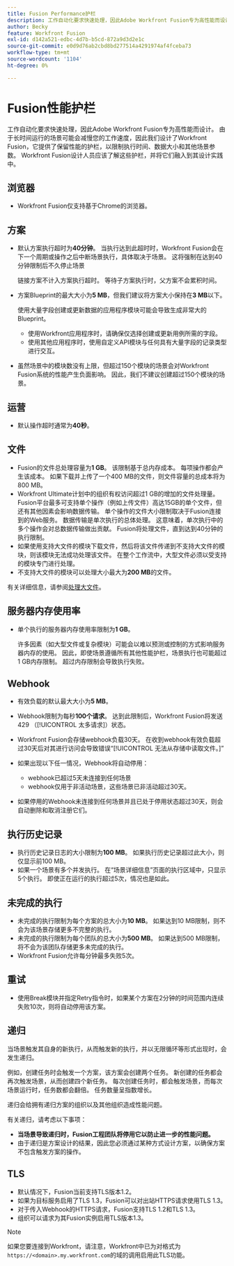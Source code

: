 ```yaml
---
title: Fusion Performance护栏
description: 工作自动化要求快速处理，因此Adobe Workfront Fusion专为高性能而设计。 由于长时间运行的场景可能会减慢您的工作速度，因此我们设计了Workfront Fusion，它提供了保留性能的护栏，以限制执行时间、数据大小和其他场景参数。 Workfront Fusion设计人员应该了解这些护栏，并将它们融入到其设计实践中。
author: Becky
feature: Workfront Fusion
exl-id: d142a521-edbc-4d7b-b5cd-872a9d3d2e1c
source-git-commit: e0d9d76ab2cbd8bd277514a4291974af4fceba73
workflow-type: tm+mt
source-wordcount: '1104'
ht-degree: 0%

---
```


# Fusion性能护栏

工作自动化要求快速处理，因此Adobe Workfront Fusion专为高性能而设计。 由于长时间运行的场景可能会减慢您的工作速度，因此我们设计了Workfront Fusion，它提供了保留性能的护栏，以限制执行时间、数据大小和其他场景参数。 Workfront Fusion设计人员应该了解这些护栏，并将它们融入到其设计实践中。

## 浏览器

* Workfront Fusion仅支持基于Chrome的浏览器。

## 方案

* 默认方案执行超时为&#x200B;**40分钟**。 当执行达到此超时时，Workfront Fusion会在下一个周期或操作之后中断场景执行，具体取决于场景。 这将强制在达到40分钟限制后不久停止场景

  链接方案不计入方案执行超时。 等待子方案执行时，父方案不会累积时间。
* 方案Blueprint的最大大小为&#x200B;**5 MB**，但我们建议将方案大小保持在&#x200B;**3 MB**&#x200B;以下。

  使用大量字段创建或更新数据的应用程序模块可能会导致生成非常大的Blueprint。

   * 使用Workfront应用程序时，请确保仅选择创建或更新用例所需的字段。
   * 使用其他应用程序时，使用自定义API模块与任何具有大量字段的记录类型进行交互。

* 虽然场景中的模块数没有上限，但超过150个模块的场景会对Workfront Fusion系统的性能产生负面影响。 因此，我们不建议创建超过150个模块的场景。

## 运营

* 默认操作超时通常为&#x200B;**40秒**。

<!--
* The operation timeout for calls to Adobe Workfront is **120 seconds**.
-->

## 文件

* Fusion的文件总处理容量为&#x200B;**1 GB**。 该限制基于总内存成本。 每项操作都会产生该成本。 如果下载并上传了一个400 MB的文件，则文件容量的总成本将为800 MB。
* Workfront Ultimate计划中的组织有权访问超过1 GB的增加的文件处理量。 Fusion平台最多可支持单个操作（例如上传文件）高达15GB的单个文件，但还有其他因素会影响数据传输。 单个操作的文件大小限制取决于Fusion连接到的Web服务。 数据传输是单次执行的总体处理。 这意味着，单次执行中的多个操作会对总数据传输做出贡献。 Fusion将处理文件，直到达到40分钟的执行限制。
* 如果使用支持大文件的模块下载文件，然后将该文件传递到不支持大文件的模块，则该模块无法成功处理该文件。 在整个工作流中，大型文件必须以受支持的模块专门进行处理。
* 不支持大文件的模块可以处理大小最大为&#x200B;**200 MB**&#x200B;的文件。

有关详细信息，请参阅[处理大文件](/help/workfront-fusion/references/scenarios/fusion-large-files.md)。

## 服务器内存使用率

* 单个执行的服务器内存使用率限制为&#x200B;**1 GB**。

  许多因素（如大型文件或复杂模块）可能会以难以预测或控制的方式影响服务器内存的使用。 因此，即使场景遵循所有其他性能护栏，场景执行也可能超过1 GB内存限制。 超过内存限制会导致执行失败。

## Webhook

* 有效负载的默认最大大小为&#x200B;**5 MB**。
* Webhook限制为每秒&#x200B;**100个请求**。 达到此限制后，Workfront Fusion将发送429 （[!UICONTROL 太多请求]）状态。
* Workfront Fusion会存储webhook负载30天。 在收到webhook有效负载超过30天后对其进行访问会导致错误“[!UICONTROL 无法从存储中读取文件。]”
* 如果出现以下任一情况，Webhook将自动停用：

   * webhook已超过5天未连接到任何场景
   * webhook仅用于非活动场景，这些场景已非活动超过30天。

* 如果停用的Webhook未连接到任何场景并且已处于停用状态超过30天，则会自动删除和取消注册它们。

## 执行历史记录

* 执行历史记录日志的大小限制为&#x200B;**100 MB**。 如果执行历史记录超过此大小，则仅显示前100 MB。
* 如果一个场景有多个并发执行。 在“场景详细信息”页面的执行区域中，只显示5个执行。 即使正在运行的执行超过5次，情况也是如此。

## 未完成的执行

* 未完成的执行限制为每个方案的总大小为&#x200B;**10 MB**。 如果达到10 MB限制，则不会为该场景存储更多不完整的执行。
* 未完成的执行限制为每个团队的总大小为&#x200B;**500 MB**。 如果达到500 MB限制，将不会为该团队存储更多未完成的执行。
* Workfront Fusion允许每分钟最多失败5次。

## 重试

* 使用Break模块并指定Retry指令时，如果某个方案在2分钟的时间范围内连续失败10次，则将自动停用该方案。

## 递归

当场景触发其自身的新执行，从而触发新的执行，并以无限循环等形式出现时，会发生递归。

例如，创建任务时会触发一个方案，该方案会创建两个任务。 新创建的任务都会再次触发场景，从而创建四个新任务。 每次创建任务时，都会触发场景，而每次场景运行时，任务数都会翻倍。 任务数量呈指数增长。

递归会给拥有递归方案的组织以及其他组织造成性能问题。

有关递归，请考虑以下事项：

* **当场景导致递归时，Fusion工程团队将停用它以防止进一步的性能问题。**
* 由于递归是方案设计的结果，因此您必须通过某种方式设计方案，以确保方案不包含触发方案的操作。

## TLS

* 默认情况下，Fusion当前支持TLS版本1.2。
* 如果为目标服务启用了TLS 1.3，Fusion可以对出站HTTPS请求使用TLS 1.3。
* 对于传入Webhook的HTTPS请求，Fusion支持TLS 1.2和TLS 1.3。
* 组织可以请求为其Fusion实例启用TLS版本1.3。

>[!NOTE]
>
> 如果您要连接到Workfront，请注意，Workfront中已为对格式为`https://<domain>.my.workfront.com`的域的调用启用此TLS功能。
